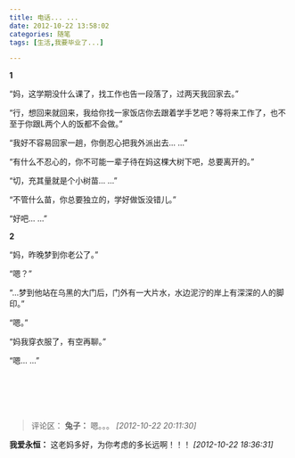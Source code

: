 ```yaml
---
title: 电话... ...
date: 2012-10-22 13:58:02
categories: 随笔
tags: [生活,我要毕业了...]

---
```

**1**

“妈，这学期没什么课了，找工作也告一段落了，过两天我回家去。”

“行，想回来就回来，我给你找一家饭店你去跟着学手艺吧？等将来工作了，也不至于你跟L两个人的饭都不会做。”

“我好不容易回家一趟，你倒忍心把我外派出去... ...”

“有什么不忍心的，你不可能一辈子待在妈这棵大树下吧，总要离开的。”

“切，充其量就是个小树苗... ...”

“不管什么苗，你总要独立的，学好做饭没错儿。”

“好吧... ...”

**2**

“妈，昨晚梦到你老公了。”

“嗯？”

“...梦到他站在乌黑的大门后，门外有一大片水，水边泥泞的岸上有深深的人的脚印。”

“嗯。”

“妈我穿衣服了，有空再聊。”

“嗯... ...”

<br /><br />
---
>评论区：
>**兔子：** 嗯。。。  *[2012-10-22 20:11:30]*
>
**我爱永恒：** 这老妈多好，为你考虑的多长远啊！！！  *[2012-10-22 18:36:31]*
>
